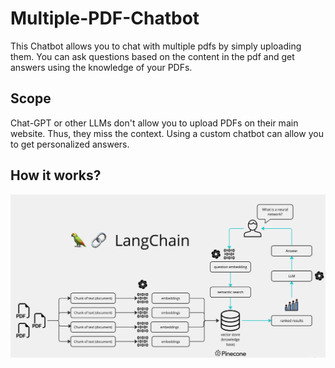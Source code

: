 # Multiple-PDF-Chatbot

This Chatbot allows you to chat with multiple pdfs by simply uploading them. You can ask questions based on the content in the pdf and get answers using the knowledge of your PDFs. 

## Scope
Chat-GPT or other LLMs don't allow you to upload PDFs on their main website. Thus, they miss the context. Using a custom chatbot can allow you to get personalized answers.

## How it works?
![Screenshot](chatbot_workflow.png)
